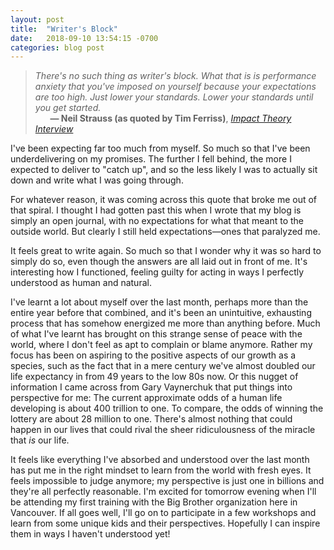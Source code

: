 ```yaml
---
layout: post
title:  "Writer's Block"
date:   2018-09-10 13:54:15 -0700
categories: blog post
---
```


>*There's no such thing as writer's block. What that is is performance anxiety that you've imposed on yourself because your expectations are too high. Just lower your standards. Lower your standards until you get started.* 
 <br>&nbsp;&nbsp;&nbsp;&nbsp;&nbsp;&nbsp;__&mdash; Neil Strauss (as quoted by Tim Ferriss)__, [*Impact Theory Interview*](https://www.youtube.com/watch?v=LYU-8IFcDPw 'Impact Theory Interview')

I've been expecting far too much from myself. So much so that I've been underdelivering on my promises. The further I fell behind, the more I expected to deliver to "catch up", and so the less likely I was to actually sit down and write what I was going through. 

For whatever reason, it was coming across this quote that broke me out of that spiral. I thought I had gotten past this when I wrote that my blog is simply an open journal, with no expectations for what that meant to the outside world. But clearly I still held expectations—ones that paralyzed me.

It feels great to write again. So much so that I wonder why it was so hard to simply do so, even though the answers are all laid out in front of me. It's interesting how I functioned, feeling guilty for acting in ways I perfectly understood as human and natural. 

I've learnt a lot about myself over the last month, perhaps more than the entire year before that combined, and it's been an unintuitive, exhausting process that has somehow energized me more than anything before. Much of what I've learnt has brought on this strange sense of peace with the world, where I don't feel as apt to complain or blame anymore. Rather my focus has been on aspiring to the positive aspects of our growth as a species, such as the fact that in a mere century we've almost doubled our life expectancy in from 49 years to the low 80s now. Or this nugget of information I came across from Gary Vaynerchuk that put things into perspective for me: The current approximate odds of a human life developing is about 400 trillion to one. To compare, the odds of winning the lottery are about 28 million to one. There's almost nothing that could happen in our lives that could rival the sheer ridiculousness of the miracle that *is* our life. 

It feels like everything I've absorbed and understood over the last month has put me in the right mindset to learn from the world with fresh eyes. It feels impossible to judge anymore; my perspective is just one in billions and they're all perfectly reasonable. I'm excited for tomorrow evening when I'll be attending my first training with the Big Brother organization here in Vancouver. If all goes well, I'll go on to participate in a few workshops and learn from some unique kids and their perspectives. Hopefully I can inspire them in ways I haven't understood yet!














